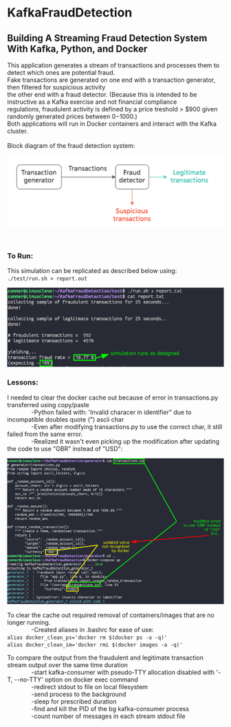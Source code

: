 # KafkaFraudDetection

## Building A Streaming Fraud Detection System With Kafka, Python, and Docker

This application generates a stream of transactions and processes them to detect which ones are potential fraud.<br>
Fake transactions are generated on one end with a transaction generator, then filtered for suspicious activity<br>
the other end with a fraud detector. (Because this is intended to be instructive as a Kafka exercise and not financial compliance<br>
regulations, fraudulent activity is defined by a price treshold > $900 given randomly generated prices between $0-$1000.)<br>
Both applications will run in Docker containers and interact with the Kafka cluster.<br>
<br>
Block diagram of the fraud detection system:<br>

![alt text](https://github.com/conner-mcnicholas/KafkaFraudDetection/blob/main/imgs/blockdiagram.png?raw=true)

<br>

### To Run:

This simulation can be replicated as described below using:<br>
`./test/run.sh > report.out`<br>

![alt text](https://github.com/conner-mcnicholas/KafkaFraudDetection/blob/main/imgs/simulation.png?raw=true)

### Lessons:

I needed to clear the docker cache out because of error in transactions.py transferred using copy/paste<br>
&emsp;&emsp;&emsp;&emsp;-Python failed with: 'Invalid characer in identifier" due to incompatible doubles quote (") ascii char<br>
&emsp;&emsp;&emsp;&emsp;-Even after modifying transactions.py to use the correct char, it still failed from the same error.<br>
&emsp;&emsp;&emsp;&emsp;-Realized it wasn't even picking up the modification after updating the code to use "GBR" instead of "USD":<br>

![alt text](https://github.com/conner-mcnicholas/KafkaFraudDetection/blob/main/imgs/cacheerror.png?raw=true)

To clear the cache out required removal of containers/images that are no longer running.<br>
&emsp;&emsp;&emsp;&emsp;-Created aliases in .bashrc for ease of use:<br>
`alias docker_clean_ps='docker rm $(docker ps -a -q)'`<br>
`alias docker_clean_im='docker rmi $(docker images -a -q)'`<br>

To compare the output from the fraudulent and legitimate transaction stream output over the same time duration<br>
&emsp;&emsp;&emsp;&emsp;-start kafka-consumer with pseudo-TTY allocation disabled with '-T, --no-TTY' option on docker exec command<br>
&emsp;&emsp;&emsp;&emsp;-redirect stdout to file on local filesystem<br>
&emsp;&emsp;&emsp;&emsp;-send process to the background<br>
&emsp;&emsp;&emsp;&emsp;-sleep for prescribed duration<br>
&emsp;&emsp;&emsp;&emsp;-find and kill the PID of the bg kafka-consumer process<br>
&emsp;&emsp;&emsp;&emsp;-count number of messages in each stream stdout file<br>
